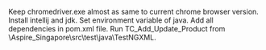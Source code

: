 Keep chromedriver.exe almost as same to current chrome browser version.
Install intellij and jdk.
Set environment variable of java.
Add all dependencies in pom.xml file.
Run TC_Add_Update_Product from \Aspire_Singapore\src\test\java\TestNGXML.
